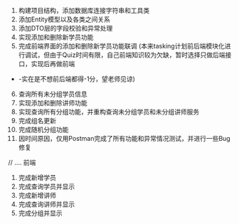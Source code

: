 1. 构建项目结构，添加数据库连接字符串和工具类
2. 添加Entity模型以及各类之间关系
3. 添加DTO层的字段校验和异常处理
4. 实现添加和删除新学员功能
5. 完成前端界面的添加和删除新学员功能联调
(本来tasking计划前后端模块化进行调试，但由于Quiz时间有限，自己前端知识较为欠缺，暂时选择只做后端接口，实现后再做前端
- -实在是不想前后端都得-1分，望老师见谅)
6. 查询所有未分组学员信息
7. 实现添加和删除讲师功能
8. 实现查询所有分组功能，并重构查询未分组学员和未分组讲师服务
9. 完成组名更新
10. 完成随机分组功能
11. 因时间原因，仅用Postman完成了所有功能和异常情况测试，并进行一些Bug修复

// .... 前端
1. 完成新增学员
1. 完成查询学员并显示
2. 完成新增讲师
2. 完成查询讲师并显示
3. 完成分组并显示

